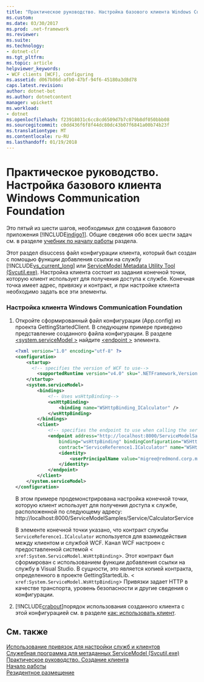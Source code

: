 ```yaml
---
title: "Практическое руководство. Настройка базового клиента Windows Communication Foundation"
ms.custom: 
ms.date: 03/30/2017
ms.prod: .net-framework
ms.reviewer: 
ms.suite: 
ms.technology:
- dotnet-clr
ms.tgt_pltfrm: 
ms.topic: article
helpviewer_keywords:
- WCF clients [WCF], configuring
ms.assetid: d067b86d-afb0-47bf-94f6-45180a3d8d78
caps.latest.revision: 
author: dotnet-bot
ms.author: dotnetcontent
manager: wpickett
ms.workload:
- dotnet
ms.openlocfilehash: f23918031c6cc8cd6509d7b7c079b8df050bbb08
ms.sourcegitcommit: c0dd436f6f8f44dc80dc43b07f6841a00b74b23f
ms.translationtype: MT
ms.contentlocale: ru-RU
ms.lasthandoff: 01/19/2018
---
```

# <a name="how-to-configure-a-basic-windows-communication-foundation-client"></a>Практическое руководство. Настройка базового клиента Windows Communication Foundation
Это пятый из шести шагов, необходимых для создания базового приложения [!INCLUDE[indigo1](../../../includes/indigo1-md.md)]. Общие сведения обо всех шести задач см. в разделе [учебник по началу работы](../../../docs/framework/wcf/getting-started-tutorial.md) раздела.  
  
 Этот раздел disuccess файл конфигурации клиента, который был создан с помощью функции добавления ссылки на службу [!INCLUDE[vs_current_long](../../../includes/vs-current-long-md.md)] или [ServiceModel Metadata Utility Tool (Svcutil.exe)](../../../docs/framework/wcf/servicemodel-metadata-utility-tool-svcutil-exe.md). Настройка клиента состоит из задания конечной точки, которую клиент использует для получения доступа к службе. Конечная точка имеет адрес, привязку и контракт, и при настройке клиента необходимо задать все эти элементы.  
  
### <a name="to-configure-a-windows-communication-foundation-client"></a>Настройка клиента Windows Communication Foundation  
  
1.  Откройте сформированный файл конфигурации (App.config) из проекта GettingStartedClient. В следующем примере приведено представление созданного файла конфигурации. В разделе [ \<system.serviceModel >](../../../docs/framework/configure-apps/file-schema/wcf/system-servicemodel.md) найдите [ \<endpoint >](http://msdn.microsoft.com/library/13aa23b7-2f08-4add-8dbf-a99f8127c017) элемента.  
  
    ```xml  
    <?xml version="1.0" encoding="utf-8" ?>  
    <configuration>  
        <startup>   
          <!-- specifies the version of WCF to use-->  
            <supportedRuntime version="v4.0" sku=".NETFramework,Version=v4.5,Profile=Client" />  
        </startup>  
        <system.serviceModel>  
            <bindings>  
                <!-- Uses wsHttpBinding-->  
                <wsHttpBinding>  
                    <binding name="WSHttpBinding_ICalculator" />  
                </wsHttpBinding>  
            </bindings>  
            <client>  
                <!-- specifies the endpoint to use when calling the service -->  
                <endpoint address="http://localhost:8000/ServiceModelSamples/Service/CalculatorService"  
                    binding="wsHttpBinding" bindingConfiguration="WSHttpBinding_ICalculator"  
                    contract="ServiceReference1.ICalculator" name="WSHttpBinding_ICalculator">  
                    <identity>  
                        <userPrincipalName value="migree@redmond.corp.microsoft.com" />  
                    </identity>  
                </endpoint>  
            </client>  
        </system.serviceModel>  
    </configuration>   
    ```  
  
     В этом примере продемонстрирована настройка конечной точки, которую клиент использует для получения доступа к службе, расположенной по следующему адресу: http://localhost:8000/ServiceModelSamples/Service/CalculatorService  
  
     В элементе конечной точки указано, что контракт службы `ServiceReference1.ICalculator` используется для взаимодействия между клиентом и службой WCF. Канал WCF настроен с предоставленной системой <<!--zz xref:System.ServiceModel.WsHttpBinding --> `xref:System.ServiceModel.WsHttpBinding`>. Этот контракт был сформирован с использованием функции добавления ссылки на службу в Visual Studio. В сущности, это является копией контракта, определенного в проекте GettingStartedLib. <<!--zz xref:System.ServiceModel.WsHttpBinding --> `xref:System.ServiceModel.WsHttpBinding`> Привязки задает HTTP в качестве транспорта, уровень безопасности и другие сведения о конфигурации.  
  
2.  [!INCLUDE[crabout](../../../includes/crabout-md.md)]порядок использования созданного клиента с этой конфигурацией см. в разделе [как: использовать клиент](../../../docs/framework/wcf/how-to-use-a-wcf-client.md).  
  
## <a name="see-also"></a>См. также  
 [Использование привязок для настройки служб и клиентов](../../../docs/framework/wcf/using-bindings-to-configure-services-and-clients.md)  
 [Служебная программа для метаданных ServiceModel (Svcutil.exe)](../../../docs/framework/wcf/servicemodel-metadata-utility-tool-svcutil-exe.md)  
 [Практическое руководство. Создание клиента](../../../docs/framework/wcf/how-to-create-a-wcf-client.md)  
 [Начало работы](../../../docs/framework/wcf/samples/getting-started-sample.md)  
 [Резидентное размещение](../../../docs/framework/wcf/samples/self-host.md)
